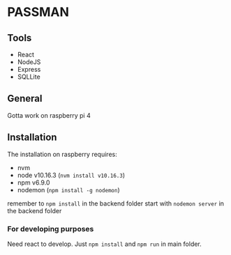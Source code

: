# PASSMAN

## Tools

- React
- NodeJS
- Express
- SQLLite

## General

Gotta work on raspberry pi 4


## Installation

The installation on raspberry requires:

- nvm
- node v10.16.3 (`nvm install v10.16.3`)
- npm v6.9.0
- nodemon (`npm install -g nodemon`)

remember to `npm install` in the backend folder
start with `nodemon server` in the backend folder

### For developing purposes

Need react to develop. Just `npm install` and `npm run` in main folder.

